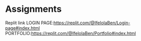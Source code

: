 # Assignments
Replit link
LOGIN PAGE:https://replit.com/@IfelolaBen/Login-page#index.html
PORTFOLIO:https://replit.com/@IfelolaBen/Portfolio#index.html
